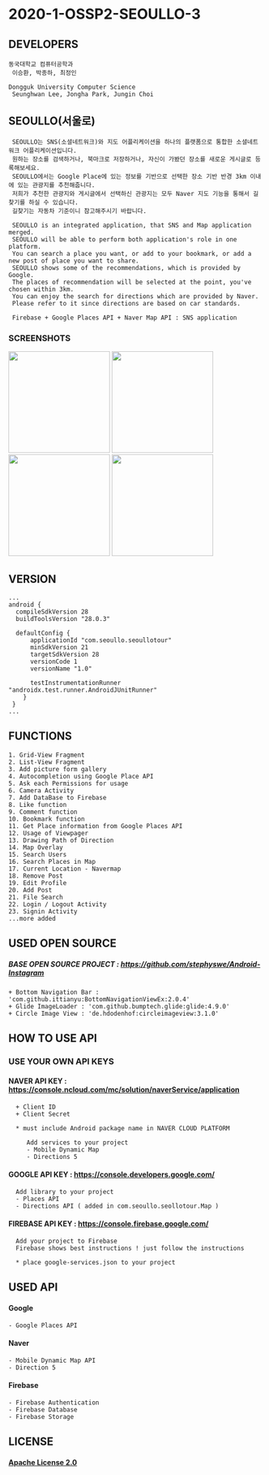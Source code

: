 # 2020-1-OSSP2-SEOULLO-3


## DEVELOPERS
    
    동국대학교 컴퓨터공학과   
     이승환, 박종하, 최정인   
     
    Dongguk University Computer Science
     Seunghwan Lee, Jongha Park, Jungin Choi   
  
## SEOULLO(서울로)

     SEOULLO는 SNS(소셜네트워크)와 지도 어플리케이션을 하나의 플랫폼으로 통합한 소셜네트워크 어플리케이션입니다.   
     원하는 장소를 검색하거나, 북마크로 저장하거나, 자신이 가봤던 장소를 새로운 게시글로 등록해보세요.   
     SEOULLO에서는 Google Place에 있는 정보를 기반으로 선택한 장소 기반 반경 3km 이내에 있는 관광지를 추천해줍니다.   
     저희가 추천한 관광지와 게시글에서 선택하신 관광지는 모두 Naver 지도 기능을 통해서 길찾기를 하실 수 있습니다.   
     길찾기는 자동차 기준이니 참고해주시기 바랍니다. 
    
     SEOULLO is an integrated application, that SNS and Map application merged.    
     SEOULLO will be able to perform both application's role in one platform.     
     You can search a place you want, or add to your bookmark, or add a new post of place you want to share.   
     SEOULLO shows some of the recommendations, which is provided by Google.   
     The places of recommendation will be selected at the point, you've chosen within 3km.   
     You can enjoy the search for directions which are provided by Naver.   
     Please refer to it since directions are based on car standards.
     
     Firebase + Google Places API + Naver Map API : SNS application
  
  ### SCREENSHOTS
  
  <div display="block">
    <img width="200" src="https://user-images.githubusercontent.com/22142225/85195206-8ecc7e80-b30b-11ea-8fbb-c68a509790b3.jpeg">
        <img width="200" src="https://user-images.githubusercontent.com/22142225/85195215-955af600-b30b-11ea-8d1b-d9d1a44e8dbf.jpeg">
    <img width="200" src="https://user-images.githubusercontent.com/22142225/85195214-955af600-b30b-11ea-8489-ddbb9aded080.jpeg">
    <img width="200" src="https://user-images.githubusercontent.com/22142225/85195216-95f38c80-b30b-11ea-9b58-2edbcfc4e8f9.jpeg">
  </div>
  
## VERSION
  ```
  ...
  android {
    compileSdkVersion 28
    buildToolsVersion "28.0.3"

    defaultConfig {
        applicationId "com.seoullo.seoullotour"
        minSdkVersion 21
        targetSdkVersion 28
        versionCode 1
        versionName "1.0"

        testInstrumentationRunner "androidx.test.runner.AndroidJUnitRunner"
      }
   }
  ...
  
  ```

## FUNCTIONS
  ```
  1. Grid-View Fragment
  2. List-View Fragment 
  3. Add picture form gallery
  4. Autocompletion using Google Place API
  5. Ask each Permissions for usage
  6. Camera Activity
  7. Add DataBase to Firebase
  8. Like function
  9. Comment function
  10. Bookmark function
  11. Get Place information from Google Places API
  12. Usage of Viewpager
  13. Drawing Path of Direction
  14. Map Overlay
  15. Search Users
  16. Search Places in Map
  17. Current Location - Navermap
  18. Remove Post
  19. Edit Profile
  20. Add Post
  21. File Search
  22. Login / Logout Activity
  23. Signin Activity
  ...more added
  ```


## USED OPEN SOURCE

   ##### BASE OPEN SOURCE PROJECT : <https://github.com/stephyswe/Android-Instagram>
  
    + Bottom Navigation Bar : 'com.github.ittianyu:BottomNavigationViewEx:2.0.4'
    + Glide ImageLoader : 'com.github.bumptech.glide:glide:4.9.0'
    + Circle Image View : 'de.hdodenhof:circleimageview:3.1.0'
  
## HOW TO USE API
  
  ### **USE YOUR OWN API KEYS**
  #### NAVER API KEY : <https://console.ncloud.com/mc/solution/naverService/application>

      + Client ID
      + Client Secret
      
      * must include Android package name in NAVER CLOUD PLATFORM
      
         Add services to your project
         - Mobile Dynamic Map
         - Directions 5 
        
   #### GOOGLE API KEY : <https://console.developers.google.com/>
      Add library to your project
      - Places API
      - Directions API ( added in com.seoullo.seollotour.Map )
      
   #### FIREBASE API KEY : <https://console.firebase.google.com/>
      Add your project to Firebase
      Firebase shows best instructions ! just follow the instructions
      
      * place google-services.json to your project

## USED API

  #### Google
    - Google Places API
  #### Naver
    - Mobile Dynamic Map API
    - Direction 5
  #### Firebase
    - Firebase Authentication
    - Firebase Database
    - Firebase Storage 
   
## LICENSE

   #### [Apache License 2.0](https://github.com/CSID-DGU/2020-1-OSSP2-SEOULLO-3/blob/master/LICENSE)
